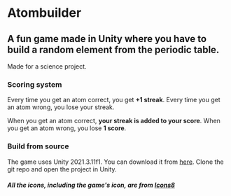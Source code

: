 # Atombuilder

## A fun game made in Unity where you have to build a random element from the periodic table.

Made for a science project.

### Scoring system

Every time you get an atom correct, you get **+1 streak**.
Every time you get an atom wrong, you lose your streak.

When you get an atom correct, **your streak is added to your score**.
When you get an atom wrong, you lose **1 score**.

### Build from source

The game uses Unity 2021.3.11f1. You can download it from [here](https://unity.com/download/).
Clone the git repo and open the project in Unity.

##### All the icons, including the game's icon, are from [Icons8](https://icons8.com)
